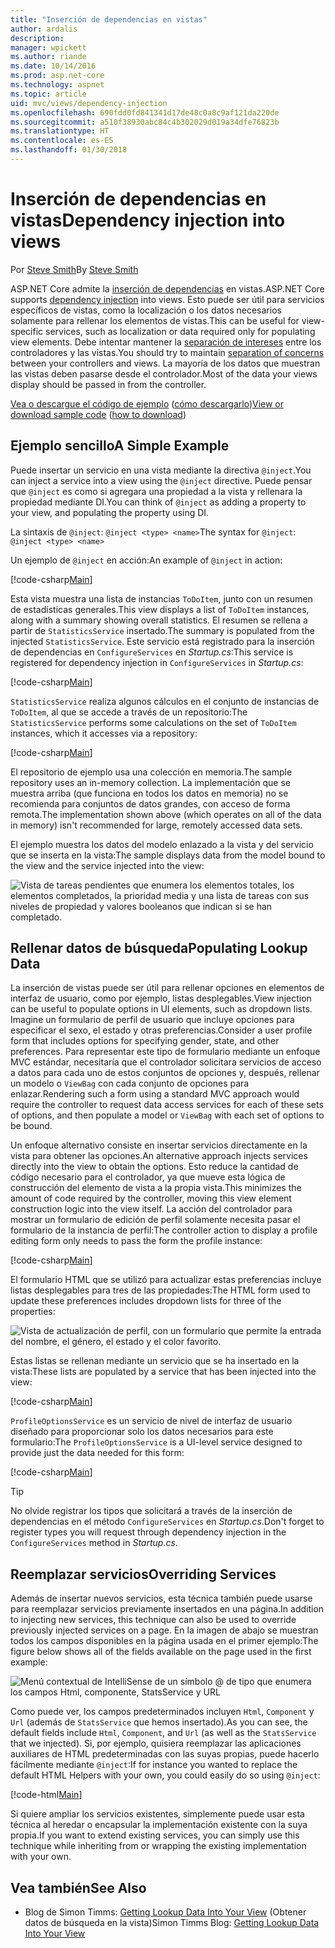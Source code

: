```yaml
---
title: "Inserción de dependencias en vistas"
author: ardalis
description: 
manager: wpickett
ms.author: riande
ms.date: 10/14/2016
ms.prod: asp.net-core
ms.technology: aspnet
ms.topic: article
uid: mvc/views/dependency-injection
ms.openlocfilehash: 690fdd0fd841341d17de48c0a8c9af121da220de
ms.sourcegitcommit: a510f38930abc84c4b302029d019a34dfe76823b
ms.translationtype: HT
ms.contentlocale: es-ES
ms.lasthandoff: 01/30/2018
---
```

# <a name="dependency-injection-into-views"></a><span data-ttu-id="28fcf-102">Inserción de dependencias en vistas</span><span class="sxs-lookup"><span data-stu-id="28fcf-102">Dependency injection into views</span></span>

<span data-ttu-id="28fcf-103">Por [Steve Smith](https://ardalis.com/)</span><span class="sxs-lookup"><span data-stu-id="28fcf-103">By [Steve Smith](https://ardalis.com/)</span></span>

<span data-ttu-id="28fcf-104">ASP.NET Core admite la [inserción de dependencias](xref:fundamentals/dependency-injection) en vistas.</span><span class="sxs-lookup"><span data-stu-id="28fcf-104">ASP.NET Core supports [dependency injection](xref:fundamentals/dependency-injection) into views.</span></span> <span data-ttu-id="28fcf-105">Esto puede ser útil para servicios específicos de vistas, como la localización o los datos necesarios solamente para rellenar los elementos de vistas.</span><span class="sxs-lookup"><span data-stu-id="28fcf-105">This can be useful for view-specific services, such as localization or data required only for populating view elements.</span></span> <span data-ttu-id="28fcf-106">Debe intentar mantener la [separación de intereses](http://deviq.com/separation-of-concerns/) entre los controladores y las vistas.</span><span class="sxs-lookup"><span data-stu-id="28fcf-106">You should try to maintain [separation of concerns](http://deviq.com/separation-of-concerns/) between your controllers and views.</span></span> <span data-ttu-id="28fcf-107">La mayoría de los datos que muestran las vistas deben pasarse desde el controlador.</span><span class="sxs-lookup"><span data-stu-id="28fcf-107">Most of the data your views display should be passed in from the controller.</span></span>

<span data-ttu-id="28fcf-108">[Vea o descargue el código de ejemplo](https://github.com/aspnet/Docs/tree/master/aspnetcore/mvc/views/dependency-injection/sample) ([cómo descargarlo](xref:tutorials/index#how-to-download-a-sample))</span><span class="sxs-lookup"><span data-stu-id="28fcf-108">[View or download sample code](https://github.com/aspnet/Docs/tree/master/aspnetcore/mvc/views/dependency-injection/sample) ([how to download](xref:tutorials/index#how-to-download-a-sample))</span></span>

## <a name="a-simple-example"></a><span data-ttu-id="28fcf-109">Ejemplo sencillo</span><span class="sxs-lookup"><span data-stu-id="28fcf-109">A Simple Example</span></span>

<span data-ttu-id="28fcf-110">Puede insertar un servicio en una vista mediante la directiva `@inject`.</span><span class="sxs-lookup"><span data-stu-id="28fcf-110">You can inject a service into a view using the `@inject` directive.</span></span> <span data-ttu-id="28fcf-111">Puede pensar que `@inject` es como si agregara una propiedad a la vista y rellenara la propiedad mediante DI.</span><span class="sxs-lookup"><span data-stu-id="28fcf-111">You can think of `@inject` as adding a property to your view, and populating the property using DI.</span></span>

<span data-ttu-id="28fcf-112">La sintaxis de `@inject`: `@inject <type> <name>`</span><span class="sxs-lookup"><span data-stu-id="28fcf-112">The syntax for `@inject`: `@inject <type> <name>`</span></span>

<span data-ttu-id="28fcf-113">Un ejemplo de `@inject` en acción:</span><span class="sxs-lookup"><span data-stu-id="28fcf-113">An example of `@inject` in action:</span></span>

[!code-csharp[Main](../../mvc/views/dependency-injection/sample/src/ViewInjectSample/Views/ToDo/Index.cshtml?highlight=4,5,15,16,17)]

<span data-ttu-id="28fcf-114">Esta vista muestra una lista de instancias `ToDoItem`, junto con un resumen de estadísticas generales.</span><span class="sxs-lookup"><span data-stu-id="28fcf-114">This view displays a list of `ToDoItem` instances, along with a summary showing overall statistics.</span></span> <span data-ttu-id="28fcf-115">El resumen se rellena a partir de `StatisticsService` insertado.</span><span class="sxs-lookup"><span data-stu-id="28fcf-115">The summary is populated from the injected `StatisticsService`.</span></span> <span data-ttu-id="28fcf-116">Este servicio está registrado para la inserción de dependencias en `ConfigureServices` en *Startup.cs*:</span><span class="sxs-lookup"><span data-stu-id="28fcf-116">This service is registered for dependency injection in `ConfigureServices` in *Startup.cs*:</span></span>

[!code-csharp[Main](../../mvc/views/dependency-injection/sample/src/ViewInjectSample/Startup.cs?highlight=6,7&range=15-22)]

<span data-ttu-id="28fcf-117">`StatisticsService` realiza algunos cálculos en el conjunto de instancias de `ToDoItem`, al que se accede a través de un repositorio:</span><span class="sxs-lookup"><span data-stu-id="28fcf-117">The `StatisticsService` performs some calculations on the set of `ToDoItem` instances, which it accesses via a repository:</span></span>

[!code-csharp[Main](../../mvc/views/dependency-injection/sample/src/ViewInjectSample/Model/Services/StatisticsService.cs?highlight=15,20,26)]

<span data-ttu-id="28fcf-118">El repositorio de ejemplo usa una colección en memoria.</span><span class="sxs-lookup"><span data-stu-id="28fcf-118">The sample repository uses an in-memory collection.</span></span> <span data-ttu-id="28fcf-119">La implementación que se muestra arriba (que funciona en todos los datos en memoria) no se recomienda para conjuntos de datos grandes, con acceso de forma remota.</span><span class="sxs-lookup"><span data-stu-id="28fcf-119">The implementation shown above (which operates on all of the data in memory) isn't recommended for large, remotely accessed data sets.</span></span>

<span data-ttu-id="28fcf-120">El ejemplo muestra los datos del modelo enlazado a la vista y del servicio que se inserta en la vista:</span><span class="sxs-lookup"><span data-stu-id="28fcf-120">The sample displays data from the model bound to the view and the service injected into the view:</span></span>

![Vista de tareas pendientes que enumera los elementos totales, los elementos completados, la prioridad media y una lista de tareas con sus niveles de propiedad y valores booleanos que indican si se han completado.](dependency-injection/_static/screenshot.png)

## <a name="populating-lookup-data"></a><span data-ttu-id="28fcf-122">Rellenar datos de búsqueda</span><span class="sxs-lookup"><span data-stu-id="28fcf-122">Populating Lookup Data</span></span>

<span data-ttu-id="28fcf-123">La inserción de vistas puede ser útil para rellenar opciones en elementos de interfaz de usuario, como por ejemplo, listas desplegables.</span><span class="sxs-lookup"><span data-stu-id="28fcf-123">View injection can be useful to populate options in UI elements, such as dropdown lists.</span></span> <span data-ttu-id="28fcf-124">Imagine un formulario de perfil de usuario que incluye opciones para especificar el sexo, el estado y otras preferencias.</span><span class="sxs-lookup"><span data-stu-id="28fcf-124">Consider a user profile form that includes options for specifying gender, state, and other preferences.</span></span> <span data-ttu-id="28fcf-125">Para representar este tipo de formulario mediante un enfoque MVC estándar, necesitaría que el controlador solicitara servicios de acceso a datos para cada uno de estos conjuntos de opciones y, después, rellenar un modelo o `ViewBag` con cada conjunto de opciones para enlazar.</span><span class="sxs-lookup"><span data-stu-id="28fcf-125">Rendering such a form using a standard MVC approach would require the controller to request data access services for each of these sets of options, and then populate a model or `ViewBag` with each set of options to be bound.</span></span>

<span data-ttu-id="28fcf-126">Un enfoque alternativo consiste en insertar servicios directamente en la vista para obtener las opciones.</span><span class="sxs-lookup"><span data-stu-id="28fcf-126">An alternative approach injects services directly into the view to obtain the options.</span></span> <span data-ttu-id="28fcf-127">Esto reduce la cantidad de código necesario para el controlador, ya que mueve esta lógica de construcción del elemento de vista a la propia vista.</span><span class="sxs-lookup"><span data-stu-id="28fcf-127">This minimizes the amount of code required by the controller, moving this view element construction logic into the view itself.</span></span> <span data-ttu-id="28fcf-128">La acción del controlador para mostrar un formulario de edición de perfil solamente necesita pasar el formulario de la instancia de perfil:</span><span class="sxs-lookup"><span data-stu-id="28fcf-128">The controller action to display a profile editing form only needs to pass the form the profile instance:</span></span>

[!code-csharp[Main](../../mvc/views/dependency-injection/sample/src/ViewInjectSample/Controllers/ProfileController.cs?highlight=9,19)]

<span data-ttu-id="28fcf-129">El formulario HTML que se utilizó para actualizar estas preferencias incluye listas desplegables para tres de las propiedades:</span><span class="sxs-lookup"><span data-stu-id="28fcf-129">The HTML form used to update these preferences includes dropdown lists for three of the properties:</span></span>

![Vista de actualización de perfil, con un formulario que permite la entrada del nombre, el género, el estado y el color favorito.](dependency-injection/_static/updateprofile.png)

<span data-ttu-id="28fcf-131">Estas listas se rellenan mediante un servicio que se ha insertado en la vista:</span><span class="sxs-lookup"><span data-stu-id="28fcf-131">These lists are populated by a service that has been injected into the view:</span></span>

[!code-csharp[Main](../../mvc/views/dependency-injection/sample/src/ViewInjectSample/Views/Profile/Index.cshtml?highlight=4,16,17,21,22,26,27)]

<span data-ttu-id="28fcf-132">`ProfileOptionsService` es un servicio de nivel de interfaz de usuario diseñado para proporcionar solo los datos necesarios para este formulario:</span><span class="sxs-lookup"><span data-stu-id="28fcf-132">The `ProfileOptionsService` is a UI-level service designed to provide just the data needed for this form:</span></span>

[!code-csharp[Main](../../mvc/views/dependency-injection/sample/src/ViewInjectSample/Model/Services/ProfileOptionsService.cs?highlight=7,13,24)]

>[!TIP]
> <span data-ttu-id="28fcf-133">No olvide registrar los tipos que solicitará a través de la inserción de dependencias en el método `ConfigureServices` en *Startup.cs*.</span><span class="sxs-lookup"><span data-stu-id="28fcf-133">Don't forget to register types you will request through dependency injection in the  `ConfigureServices` method in *Startup.cs*.</span></span>

## <a name="overriding-services"></a><span data-ttu-id="28fcf-134">Reemplazar servicios</span><span class="sxs-lookup"><span data-stu-id="28fcf-134">Overriding Services</span></span>

<span data-ttu-id="28fcf-135">Además de insertar nuevos servicios, esta técnica también puede usarse para reemplazar servicios previamente insertados en una página.</span><span class="sxs-lookup"><span data-stu-id="28fcf-135">In addition to injecting new services, this technique can also be used to override previously injected services on a page.</span></span> <span data-ttu-id="28fcf-136">En la imagen de abajo se muestran todos los campos disponibles en la página usada en el primer ejemplo:</span><span class="sxs-lookup"><span data-stu-id="28fcf-136">The figure below shows all of the fields available on the page used in the first example:</span></span>

![Menú contextual de IntelliSense de un símbolo @ de tipo que enumera los campos Html, componente, StatsService y URL](dependency-injection/_static/razor-fields.png)

<span data-ttu-id="28fcf-138">Como puede ver, los campos predeterminados incluyen `Html`, `Component` y `Url` (además de `StatsService` que hemos insertado).</span><span class="sxs-lookup"><span data-stu-id="28fcf-138">As you can see, the default fields include `Html`, `Component`, and `Url` (as well as the `StatsService` that we injected).</span></span> <span data-ttu-id="28fcf-139">Si, por ejemplo, quisiera reemplazar las aplicaciones auxiliares de HTML predeterminadas con las suyas propias, puede hacerlo fácilmente mediante `@inject`:</span><span class="sxs-lookup"><span data-stu-id="28fcf-139">If for instance you wanted to replace the default HTML Helpers with your own, you could easily do so using `@inject`:</span></span>

[!code-html[Main](../../mvc/views/dependency-injection/sample/src/ViewInjectSample/Views/Helper/Index.cshtml?highlight=3,11)]

<span data-ttu-id="28fcf-140">Si quiere ampliar los servicios existentes, simplemente puede usar esta técnica al heredar o encapsular la implementación existente con la suya propia.</span><span class="sxs-lookup"><span data-stu-id="28fcf-140">If you want to extend existing services, you can simply use this technique while inheriting from or wrapping the existing implementation with your own.</span></span>

## <a name="see-also"></a><span data-ttu-id="28fcf-141">Vea también</span><span class="sxs-lookup"><span data-stu-id="28fcf-141">See Also</span></span>

* <span data-ttu-id="28fcf-142">Blog de Simon Timms: [Getting Lookup Data Into Your View](http://blog.simontimms.com/2015/06/09/getting-lookup-data-into-you-view/) (Obtener datos de búsqueda en la vista)</span><span class="sxs-lookup"><span data-stu-id="28fcf-142">Simon Timms Blog: [Getting Lookup Data Into Your View](http://blog.simontimms.com/2015/06/09/getting-lookup-data-into-you-view/)</span></span>
